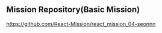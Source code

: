## Mission Repository(Basic Mission)
https://github.com/React-Mission/react_mission_04-seonnn<br /><br />
